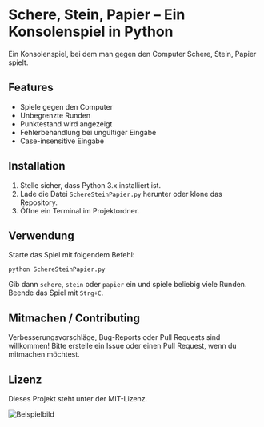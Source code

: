 # Schere, Stein, Papier – Ein Konsolenspiel in Python

Ein Konsolenspiel, bei dem man gegen den Computer Schere, Stein, Papier spielt.

## Features

- Spiele gegen den Computer
- Unbegrenzte Runden
- Punktestand wird angezeigt
- Fehlerbehandlung bei ungültiger Eingabe
- Case-insensitive Eingabe

## Installation

1. Stelle sicher, dass Python 3.x installiert ist.
2. Lade die Datei `SchereSteinPapier.py` herunter oder klone das Repository.
3. Öffne ein Terminal im Projektordner.

## Verwendung

Starte das Spiel mit folgendem Befehl:
```
python SchereSteinPapier.py
```
Gib dann `schere`, `stein` oder `papier` ein und spiele beliebig viele Runden. Beende das Spiel mit `Strg+C`.

## Mitmachen / Contributing

Verbesserungsvorschläge, Bug-Reports oder Pull Requests sind willkommen! Bitte erstelle ein Issue oder einen Pull Request, wenn du mitmachen möchtest.

## Lizenz


Dieses Projekt steht unter der MIT-Lizenz.

![Beispielbild](https://picsum.photos/id/237/200/300)

